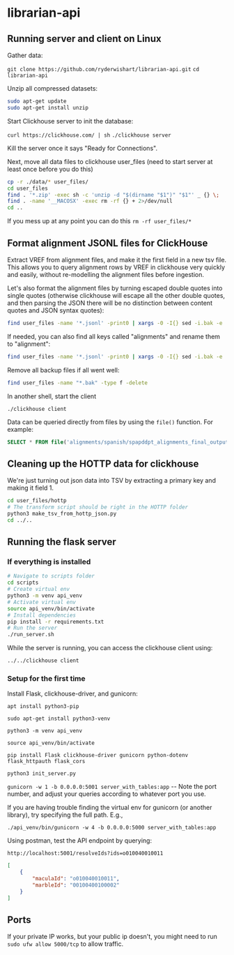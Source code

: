 # librarian-api

## Running server and client on Linux

Gather data:

`git clone https://github.com/ryderwishart/librarian-api.git`
`cd librarian-api`

Unzip all compressed datasets:

```bash
sudo apt-get update
sudo apt-get install unzip
```

Start Clickhouse server to init the database:

`curl https://clickhouse.com/ | sh`
`./clickhouse server`

Kill the server once it says "Ready for Connections".

Next, move all data files to clickhouse user_files (need to start server at least once before you do this)

```bash
cp -r ./data/* user_files/
cd user_files
find . '*.zip' -exec sh -c 'unzip -d "$(dirname "$1")" "$1"' _ {} \;
find . -name '__MACOSX' -exec rm -rf {} + 2>/dev/null
cd ..
```


If you mess up at any point you can do this 
`rm -rf user_files/*`

## Format alignment JSONL files for ClickHouse

Extract VREF from alignment files, and make it the first field in a new tsv file. This allows you to query alignment rows by VREF in clickhouse very quickly and easily, without re-modelling the alignment files before ingestion.

Let's also format the alignment files by turning escaped double quotes into single quotes (otherwise clickhouse will escape all the other double quotes, and then parsing the JSON there will be no distinction between content quotes and JSON syntax quotes):

```bash
find user_files -name '*.jsonl' -print0 | xargs -0 -I{} sed -i.bak -e 's/{"vref": "\([^"]*\)".*/\1\t&/' -e 's/\\"/'\''/g' {}
```


If needed, you can also find all keys called "alignments" and rename them to "alignment":

```bash
find user_files -name '*.jsonl' -print0 | xargs -0 -I{} sed -i.bak -e 's/"alignments"/"alignment"/g' {}
```

Remove all backup files if all went well:

```bash
find user_files -name "*.bak" -type f -delete
```

In another shell, start the client

`./clickhouse client`

Data can be queried directly from files by using the `file()` function. For example:

```sql
SELECT * FROM file('alignments/spanish/spapddpt_alignments_final_output.jsonl', 'TSV') LIMIT 1
```

## Cleaning up the HOTTP data for clickhouse

We're just turning out json data into TSV by extracting a primary key and making it field 1.

```bash
cd user_files/hottp
# The transform script should be right in the HOTTP folder
python3 make_tsv_from_hottp_json.py
cd ../..
```

## Running the flask server

### If everything is installed

```bash
# Navigate to scripts folder
cd scripts
# Create virtual env
python3 -m venv api_venv
# Activate virtual env
source api_venv/bin/activate
# Install dependencies
pip install -r requirements.txt
# Run the server
./run_server.sh 
```

While the server is running, you can access the clickhouse client using:

```bash
../../clickhouse client
```

### Setup for the first time

Install Flask, clickhouse-driver, and gunicorn:

`apt install python3-pip`

`sudo apt-get install python3-venv`

`python3 -m venv api_venv`

`source api_venv/bin/activate`

`pip install Flask clickhouse-driver gunicorn python-dotenv flask_httpauth flask_cors`

`python3 init_server.py`

`gunicorn -w 1 -b 0.0.0.0:5001 server_with_tables:app` -- Note the port number, and adjust your queries according to whatever port you use.


If you are having trouble finding the virtual env for gunicorn (or another library), try specifying the full path. E.g.,

`./api_venv/bin/gunicorn -w 4 -b 0.0.0.0:5000 server_with_tables:app`

Using postman, test the API endpoint by querying:

`http://localhost:5001/resolveIds?ids=o010040010011`

```json
[
    {
        "maculaId": "o010040010011",
        "marbleId": "00100400100002"
    }
]
```

## Ports

If your private IP works, but your public ip doesn't, you might need to run `sudo ufw allow 5000/tcp` to allow traffic.